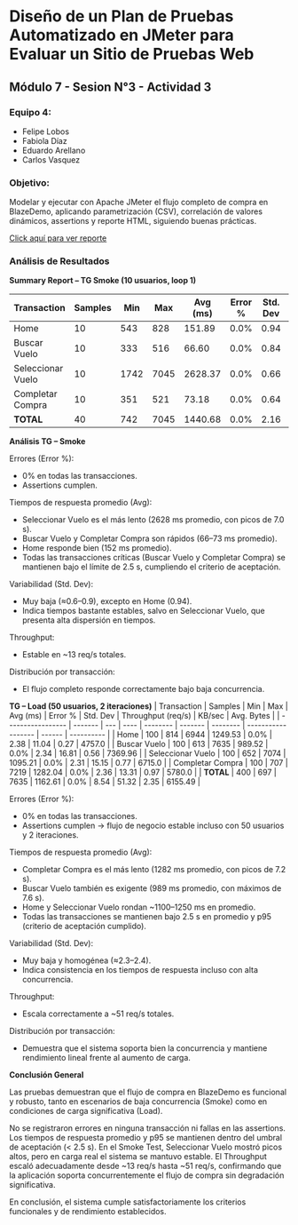 # Diseño de un Plan de Pruebas Automatizado en JMeter para Evaluar un Sitio de Pruebas Web

## Módulo 7 - Sesion N°3 - Actividad 3

### Equipo 4: 
- Felipe Lobos
- Fabiola Díaz
- Eduardo Arellano
- Carlos Vasquez

### Objetivo: 
Modelar y ejecutar con Apache JMeter el flujo completo de compra en BlazeDemo, aplicando parametrización (CSV), correlación de valores dinámicos, assertions y reporte HTML, siguiendo buenas prácticas.


[Click aquí para ver reporte](https://fabydiaz.github.io/pruebas-automatizadas-con-jmeter/)

### Análisis de Resultados

**Summary Report – TG Smoke (10 usuarios, loop 1)**

| Transaction       | Samples | Min  | Max  | Avg (ms) | Error % | Std. Dev | Throughput (req/s) | KB/sec | Avg. Bytes |
| ----------------- | ------- | ---- | ---- | -------- | ------- | -------- | ------------------ | ------ | ---------- |
| Home              | 10      | 543  | 828  | 151.89   | 0.0%    | 0.94     | 4.38               | 0.11   | 4757.0     |
| Buscar Vuelo      | 10      | 333  | 516  | 66.60    | 0.0%    | 0.84     | 6.02               | 0.20   | 7357.8     |
| Seleccionar Vuelo | 10      | 1742 | 7045 | 2628.37  | 0.0%    | 0.66     | 4.32               | 0.22   | 6715.0     |
| Completar Compra  | 10      | 351  | 521  | 73.18    | 0.0%    | 0.64     | 3.60               | 0.26   | 5780.0     |
| **TOTAL**         | 40      | 742  | 7045 | 1440.68  | 0.0%    | 2.16     | 12.99              | 0.59   | 6152.45    |

**Análisis TG – Smoke**

Errores (Error %):
- 0% en todas las transacciones.
- Assertions cumplen.

Tiempos de respuesta promedio (Avg):
- Seleccionar Vuelo es el más lento (2628 ms promedio, con picos de 7.0 s).
- Buscar Vuelo y Completar Compra son rápidos (66–73 ms promedio).
- Home responde bien (152 ms promedio).
- Todas las transacciones críticas (Buscar Vuelo y Completar Compra) se mantienen bajo el límite de 2.5 s, cumpliendo el criterio de aceptación.

Variabilidad (Std. Dev):
- Muy baja (≈0.6–0.9), excepto en Home (0.94).
- Indica tiempos bastante estables, salvo en Seleccionar Vuelo, que presenta alta dispersión en tiempos.

Throughput:
- Estable en ~13 req/s totales.

Distribución por transacción:
- El flujo completo responde correctamente bajo baja concurrencia.

**TG – Load (50 usuarios, 2 iteraciones)**
| Transaction       | Samples | Min | Max  | Avg (ms) | Error % | Std. Dev | Throughput (req/s) | KB/sec | Avg. Bytes |
| ----------------- | ------- | --- | ---- | -------- | ------- | -------- | ------------------ | ------ | ---------- |
| Home              | 100     | 814 | 6944 | 1249.53  | 0.0%    | 2.38     | 11.04              | 0.27   | 4757.0     |
| Buscar Vuelo      | 100     | 613 | 7635 | 989.52   | 0.0%    | 2.34     | 16.81              | 0.56   | 7369.96    |
| Seleccionar Vuelo | 100     | 652 | 7074 | 1095.21  | 0.0%    | 2.31     | 15.15              | 0.77   | 6715.0     |
| Completar Compra  | 100     | 707 | 7219 | 1282.04  | 0.0%    | 2.36     | 13.31              | 0.97   | 5780.0     |
| **TOTAL**         | 400     | 697 | 7635 | 1162.61  | 0.0%    | 8.54     | 51.32              | 2.35   | 6155.49    |


Errores (Error %):
- 0% en todas las transacciones.
- Assertions cumplen → flujo de negocio estable incluso con 50 usuarios y 2 iteraciones.

Tiempos de respuesta promedio (Avg):
- Completar Compra es el más lento (1282 ms promedio, con picos de 7.2 s).
- Buscar Vuelo también es exigente (989 ms promedio, con máximos de 7.6 s).
- Home y Seleccionar Vuelo rondan ~1100–1250 ms en promedio.
- Todas las transacciones se mantienen bajo 2.5 s en promedio y p95 (criterio de aceptación cumplido).

Variabilidad (Std. Dev):
- Muy baja y homogénea (≈2.3–2.4).
- Indica consistencia en los tiempos de respuesta incluso con alta concurrencia.

Throughput:
- Escala correctamente a ~51 req/s totales.

Distribución por transacción:
- Demuestra que el sistema soporta bien la concurrencia y mantiene rendimiento lineal frente al aumento de carga.

**Conclusión General**

Las pruebas demuestran que el flujo de compra en BlazeDemo es funcional y robusto, tanto en escenarios de baja concurrencia (Smoke) como en condiciones de carga significativa (Load).

No se registraron errores en ninguna transacción ni fallas en las assertions.
Los tiempos de respuesta promedio y p95 se mantienen dentro del umbral de aceptación (< 2.5 s).
En el Smoke Test, Seleccionar Vuelo mostró picos altos, pero en carga real el sistema se mantuvo estable.
El Throughput escaló adecuadamente desde ~13 req/s hasta ~51 req/s, confirmando que la aplicación soporta concurrentemente el flujo de compra sin degradación significativa.

En conclusión, el sistema cumple satisfactoriamente los criterios funcionales y de rendimiento establecidos.